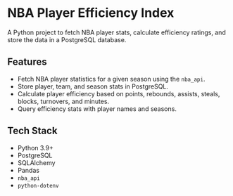 # NBA Player Efficiency Index

A Python project to fetch NBA player stats, calculate efficiency ratings, and store the data in a PostgreSQL database.

## Features

- Fetch NBA player statistics for a given season using the `nba_api`.
- Store player, team, and season stats in PostgreSQL.
- Calculate player efficiency based on points, rebounds, assists, steals, blocks, turnovers, and minutes.
- Query efficiency stats with player names and seasons.

## Tech Stack

- Python 3.9+
- PostgreSQL
- SQLAlchemy
- Pandas
- `nba_api`
- `python-dotenv`
